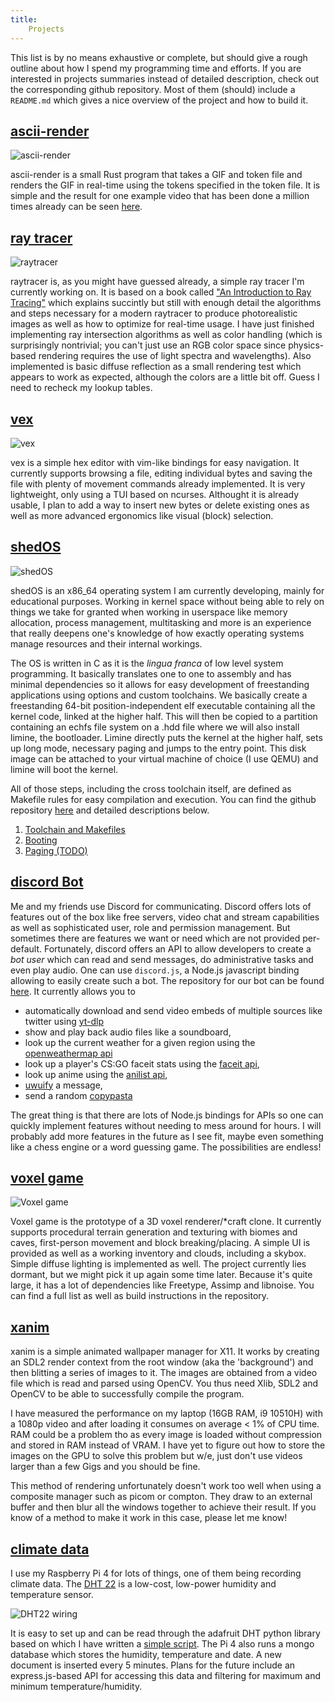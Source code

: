 ```yaml
---
title:
    Projects
---
```


This list is by no means exhaustive or complete, but should give a rough
outline about how I spend my programming time and efforts. If you are
interested in projects summaries instead of detailed description, check out the
corresponding github repository. Most of them (should) include a `README.md`
which gives a nice overview of the project and how to build it.

## [ascii-render](https://github.com/Baseng0815/ascii-render/)
![](/res/ascii-render.jpg "ascii-render")

ascii-render is a small Rust program that takes a GIF and token file and
renders the GIF in real-time using the tokens specified in the token file. It
is simple and the result for one example video that has been done a million
times already can be seen [here](https://www.youtube.com/watch?v=ZaW37nEcPQM).

## [ray tracer](https://github.com/Baseng0815/raytracer)
![](/res/raytracer.jpg "raytracer")

raytracer is, as you might have guessed already, a simple ray tracer I'm
currently working on. It is based on a book called ["An Introduction to Ray
Tracing"](https://www.realtimerendering.com/raytracing/An-Introduction-to-Ray-Tracing-The-Morgan-Kaufmann-Series-in-Computer-Graphics-.pdf)
which explains succintly but still with enough detail the algorithms and steps
necessary for a modern raytracer to produce photorealistic images as well as
how to optimize for real-time usage. I have just finished implementing ray
intersection algorithms as well as color handling (which is surprisingly
nontrivial; you can't just use an RGB color space since physics-based rendering
requires the use of light spectra and wavelengths). Also implemented is basic
diffuse reflection as a small rendering test which appears to work as expected,
although the colors are a little bit off. Guess I need to recheck my lookup
tables.

## [vex](https://github.com/Baseng0815/vex)
![](/res/vex.png "vex")

vex is a simple hex editor with vim-like bindings for easy navigation. It
currently supports browsing a file, editing individual bytes and saving the
file with plenty of movement commands already implemented. It is very
lightweight, only using a TUI based on ncurses. Althought it is already usable,
I plan to add a way to insert new bytes or delete existing ones as well as more
advanced ergonomics like visual (block) selection.

## [shedOS](https://github.com/Baseng0815/shedOS)
![](/res/shedOS.jpg "shedOS")

shedOS is an x86_64 operating system I am currently developing, mainly for
educational purposes.  Working in kernel space without being able to rely on
things we take for granted when working in userspace like memory allocation,
process management, multitasking and more is an experience that really deepens
one's knowledge of how exactly operating systems manage resources and their
internal workings.

The OS is written in C as it is the *lingua franca* of low level system
programming. It basically translates one to one to assembly and has minimal
dependencies so it allows for easy development of freestanding applications
using options and custom toolchains. We basically create a freestanding 64-bit
position-independent elf executable containing all the kernel code, linked at
the higher half. This will then be copied to a partition containing an echfs
file system on a .hdd file where we will also install limine, the bootloader.
Limine directly puts the kernel at the higher half, sets up long mode,
necessary paging and jumps to the entry point. This disk image can be attached
to your virtual machine of choice (I use QEMU) and limine will boot the kernel.

All of those steps, including the cross toolchain itself, are defined as
Makefile rules for easy compilation and execution. You can find the github
repository [here](https://github.com/Baseng0815/shedOS) and detailed
descriptions below.

1. [Toolchain and Makefiles](./shedOS_toolchain.html)
2. [Booting](./shedOS_booting.html)
2. [Paging (TODO)](./todo.html)

## [discord Bot](https://github.com/Baseng0815/HelmtraegerBot)

Me and my friends use Discord for communicating. Discord offers lots of
features out of the box like free servers, video chat and stream capabilities
as well as sophisticated user, role and permission management. But sometimes
there are features we want or need which are not provided per-default.
Fortunately, discord offers an API to allow developers to create a *bot user*
which can read and send messages, do administrative tasks and even play audio.
One can use `discord.js`, a Node.js javascript binding allowing to easily
create such a bot. The repository for our bot can be found
[here](https://github.com/Baseng0815/HelmtraegerBot). It currently allows you
to

- automatically download and send video embeds of multiple sources like twitter
using [yt-dlp](https://github.com/yt-dlp/yt-dlp)
- show and play back audio files like a soundboard,
- look up the current weather for a given region using the [openweathermap
api](https://openweathermap.org/api)
- look up a player's CS:GO faceit stats using the [faceit
api](https://developers.faceit.com/),
- look up anime using the [anilist
api](https://anilist.gitbook.io/anilist-apiv2-docs/),
- [uwuify](https://www.urbandictionary.com/define.php?term=uwuify) a message,
- send a random
  [copypasta](https://www.urbandictionary.com/define.php?term=copypasta)

The great thing is that there are lots of Node.js bindings for APIs so one can
quickly implement features without needing to mess around for hours. I will
probably add more features in the future as I see fit, maybe even something
like a chess engine or a word guessing game. The possibilities are endless!

## [voxel game](https://github.com/Baseng0815/VoxelGame)

![](/res/voxelgame.jpg "Voxel game")

Voxel game is the prototype of a 3D voxel renderer/\*craft clone. It currently
supports procedural terrain generation and texturing with biomes and caves,
first-person movement and block breaking/placing. A simple UI is provided as
well as a working inventory and clouds, including a skybox. Simple diffuse
lighting is implemented as well. The project currently lies dormant, but we
might pick it up again some time later. Because it's quite large, it has a lot
of dependencies like Freetype, Assimp and libnoise. You can find a full list as
well as build instructions in the repository.

## [xanim](https://github.com/Baseng0815/xanim)

xanim is a simple animated wallpaper manager for X11. It works by creating an
SDL2 render context from the root window (aka the 'background') and then
blitting a series of images to it. The images are obtained from a video file
which is read and parsed using OpenCV. You thus need Xlib, SDL2 and OpenCV to
be able to successfully compile the program.

I have measured the performance on my laptop (16GB RAM, i9 10510H) with a 1080p
video and after loading it consumes on average < 1% of CPU time.  RAM could be
a problem tho as every image is loaded without compression and stored in RAM
instead of VRAM. I have yet to figure out how to store the images on the GPU to
solve this problem but w/e, just don't use videos larger than a few Gigs and
you should be fine.

This method of rendering unfortunately doesn't work too well when using a
composite manager such as picom or compton. They draw to an external buffer and
then blur all the windows together to achieve their result. If you know of a
method to make it work in this case, please let me know!

## [climate data](https://github.com/Baseng0815/Climate)

I use my Raspberry Pi 4 for lots of things, one of them being recording climate
data. The [DHT 22](https://www.adafruit.com/product/385) is a low-cost,
low-power humidity and temperature sensor.

![](/res/dht22_wiring.gif "DHT22 wiring")

It is easy to set up and can be read through the adafruit DHT python
library based on which I have written a [simple script](
https://github.com/Baseng0815/Climate). The Pi 4 also runs a mongo database
which stores the humidity, temperature and date.  A new document is inserted
every 5 minutes.  Plans for the future include an express.js-based API for
accessing this data and filtering for maximum and minimum temperature/humidity.
